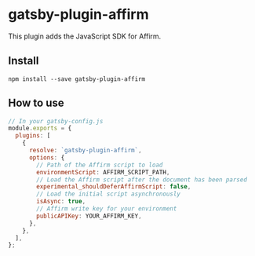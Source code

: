 # gatsby-plugin-affirm

This plugin adds the JavaScript SDK for Affirm.

## Install

`npm install --save gatsby-plugin-affirm`

## How to use

```javascript
// In your gatsby-config.js
module.exports = {
  plugins: [
    {
      resolve: `gatsby-plugin-affirm`,
      options: {
        // Path of the Affirm script to load
        environmentScript: AFFIRM_SCRIPT_PATH,
        // Load the Affirm script after the document has been parsed
        experimental_shouldDeferAffirmScript: false,
        // Load the initial script asynchronously
        isAsync: true,
        // Affirm write key for your environment
        publicAPIKey: YOUR_AFFIRM_KEY,
      },
    },
  ],
};
```
